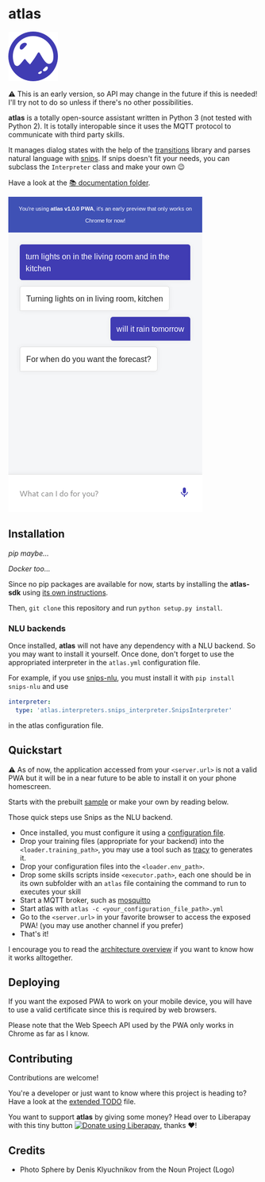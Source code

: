 atlas
===

![Photo Sphere by Denis Klyuchnikov from the Noun Project](documentation/logo.png)

⚠️ This is an early version, so API may change in the future if this is needed! I'll try not to do so unless if there's no other possibilities.

**atlas** is a totally open-source assistant written in Python 3 (not tested with Python 2). It is totally interopable since it uses the MQTT protocol to communicate with third party skills.

It manages dialog states with the help of the [transitions](https://github.com/pytransitions) library and parses natural language with [snips](https://github.com/snipsco/snips-nlu). If snips doesn't fit your needs, you can subclass the `Interpreter` class and make your own 😉

Have a look at the [📚 documentation folder](documentation).

![PWA Screenshot](pwa_screenshot.png)

## Installation

*pip maybe...*

*Docker too...*

Since no pip packages are available for now, starts by installing the **atlas-sdk** using [its own instructions](https://github.com/atlassistant/atlas-sdk).

Then, `git clone` this repository and run `python setup.py install`.

### NLU backends

Once installed, **atlas** will not have any dependency with a NLU backend. So you may want to install it yourself. Once done, don't forget to use the appropriated interpreter in the `atlas.yml` configuration file.

For example, if you use [snips-nlu](https://github.com/snipsco/snips-nlu), you must install it with `pip install snips-nlu` and use

```yml
interpreter: 
  type: 'atlas.interpreters.snips_interpreter.SnipsInterpreter'
```

in the atlas configuration file.

## Quickstart

⚠️ As of now, the application accessed from your `<server.url>` is not a valid PWA but it will be in a near future to be able to install it on your phone homescreen.

Starts with the prebuilt [sample](example) or make your own by reading below.

Those quick steps use Snips as the NLU backend.

- Once installed, you must configure it using a [configuration file](documentation/CONFIGURATION.md).
- Drop your training files (appropriate for your backend) into the `<loader.training_path>`, you may use a tool such as [tracy](https://github.com/YuukanOO/tracy) to generates it.
- Drop your configuration files into the `<loader.env_path>`.
- Drop some skills scripts inside `<executor.path>`, each one should be in its own subfolder with an `atlas` file containing the command to run to executes your skill
- Start a MQTT broker, such as [mosquitto](https://mosquitto.org/)
- Start atlas with `atlas -c <your_configuration_file_path>.yml`
- Go to the `<server.url>` in your favorite browser to access the exposed PWA! (you may use another channel if you prefer)
- That's it!

I encourage you to read the [architecture overview](documentation/OVERVIEW.md) if you want to know how it works alltogether.

## Deploying

If you want the exposed PWA to work on your mobile device, you will have to use a valid certificate since this is required by web browsers.

Please note that the Web Speech API used by the PWA only works in Chrome as far as I know.

## Contributing

Contributions are welcome! 

You're a developer or just want to know where this project is heading to? Have a look at the [extended TODO](TODO.md) file.

You want to support **atlas** by giving some money? Head over to Liberapay with this tiny button [![Donate using Liberapay](https://liberapay.com/assets/widgets/donate.svg)](https://liberapay.com/YuukanOO/donate), thanks ❤️!

## Credits

- Photo Sphere by Denis Klyuchnikov from the Noun Project (Logo)
